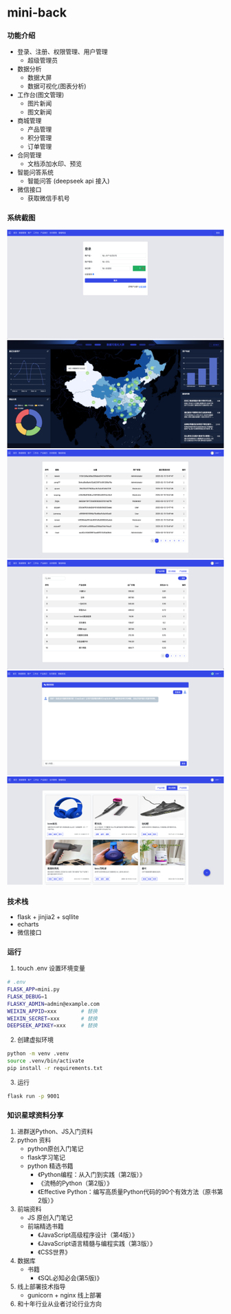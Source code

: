 mini-back
======

### 功能介绍
- 登录、注册、权限管理、用户管理
    - 超级管理员
- 数据分析
    - 数据大屏
    - 数据可视化(图表分析)
- 工作台(图文管理)
    - 图片新闻
    - 图文新闻
- 商城管理
    - 产品管理
    - 积分管理
    - 订单管理
- 合同管理
    - 文档添加水印、预览
- 智能问答系统
    - 智能问答 (deepseek api 接入)
- 微信接口
    - 获取微信手机号


### 系统截图
![登录](./short/login.png)
![数据大屏](./short/bigscreen.png)
![客户](./short/cusmer.png)
![用户](./short/product.png)
![问答系统](./short/chat.png)
![积分商城](./short/mall.png)




### 技术栈
- flask + jinjia2 + sqllite
- echarts
- 微信接口


### 运行
1. touch .env 设置环境变量   
```bash
# .env
FLASK_APP=mini.py
FLASK_DEBUG=1
FLASKY_ADMIN=admin@example.com
WEIXIN_APPID=xxx        # 替换
WEIXIN_SECRET=xxx       # 替换
DEEPSEEK_APIKEY=xxx     # 替换
```

2. 创建虚拟环境
```bash
python -m venv .venv
source .venv/bin/activate
pip install -r requirements.txt
```

3. 运行
```bash
flask run -p 9001
```

### 知识星球资料分享
1. 进群送Python、JS入门资料
2. python 资料
    - python原创入门笔记
    - flask学习笔记
    - python 精选书籍
        - 《Python编程：从入门到实践（第2版）》
        - 《流畅的Python（第2版）》
        - 《Effective Python：编写高质量Python代码的90个有效方法（原书第2版）》
3. 前端资料
    - JS 原创入门笔记
    - 前端精选书籍
        - 《JavaScript高级程序设计（第4版）》
        - 《JavaScript语言精髓与编程实践（第3版）》
        - 《CSS世界》
4. 数据库
    - 书籍
        - 《SQL必知必会(第5版)》
5. 线上部署技术指导
    - gunicorn + nginx 线上部署
6. 和十年行业从业者讨论行业方向

